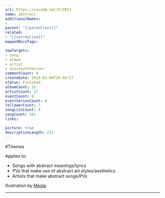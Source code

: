 ```yaml
---
url: https://vocadb.net/T/2823
name: abstract
additionalNames: 
- 
parent: "[[parentless]]"
related:
- "[[surrealism]]"
mappedNicoTags:

newTargets:
- song
- album
- artist
- voicesynthesizer
commentCount: 0
createDate: 2016-03-04T20:49:57
status: Finished
albumCount: 15
artistCount: 17
eventCount: 0
eventSeriesCount: 0
followerCount: 7
songListCount: 0
songCount: 261
links: 

picture: true
descriptionLength: 211
---
```


#Themes

Applies to:

* Songs with abstract meanings/lyrics
* PVs that make use of abstract art styles/aesthetics
* Artists that make abstract songs/PVs

illustration by [Meola](https://www.pixiv.net/member.php?id=31990)

---

